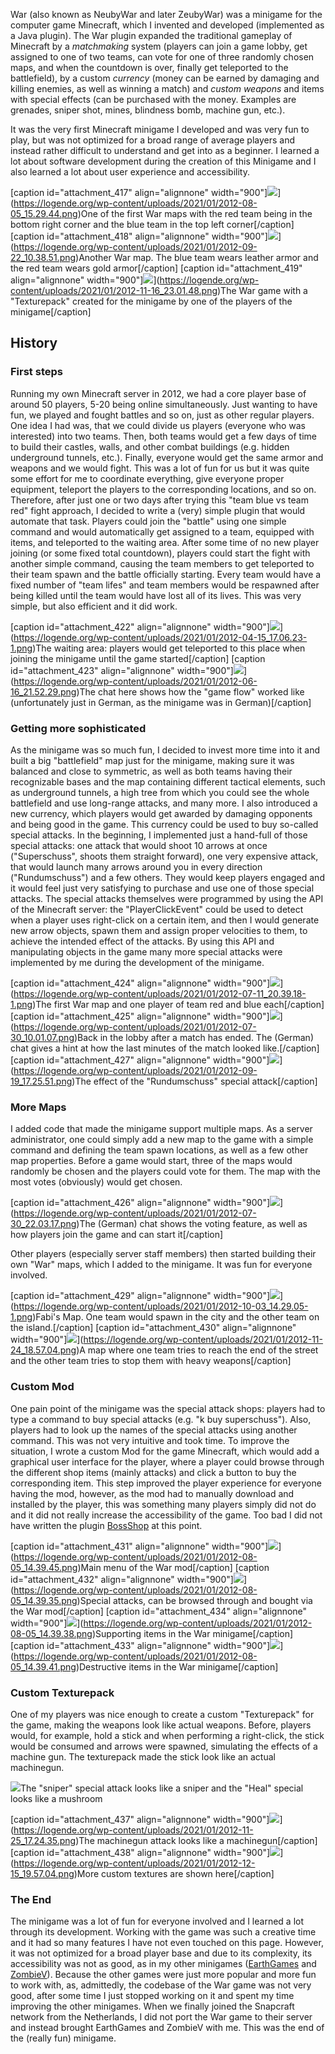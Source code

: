 War (also known as NeubyWar and later ZeubyWar) was a minigame for the computer game Minecraft, which I invented and developed (implemented as a Java plugin).
The War plugin expanded the traditional gameplay of Minecraft by a _matchmaking_ system (players can join a game lobby, get assigned to one of two teams, can vote for one of three randomly chosen maps, and when the countdown is over, finally get teleported to the battlefield), by a custom _currency_ (money can be earned by damaging and killing enemies, as well as winning a match) and _custom weapons_ and items with special effects (can be purchased with the money. Examples are grenades, sniper shot, mines, blindness bomb, machine gun, etc.).

It was the very first Minecraft minigame I developed and was very fun to play, but was not optimized for a broad range of average players and instead rather difficult to understand and get into as a beginner.
I learned a lot about software development during the creation of this Minigame and I also learned a lot about user experience and accessibility.

[caption id="attachment_417" align="alignnone" width="900"]![](/src/assets/articles/war/war_map_main.png)](https://logende.org/wp-content/uploads/2021/01/2012-08-05_15.29.44.png)One of the first War maps with the red team being in the bottom right corner and the blue team in the top left corner[/caption]
[caption id="attachment_418" align="alignnone" width="900"]![](/src/assets/articles/war/war_map_bunt.png)](https://logende.org/wp-content/uploads/2021/01/2012-09-22_10.38.51.png)Another War map. The blue team wears leather armor and the red team wears gold armor[/caption]
[caption id="attachment_419" align="alignnone" width="900"]![](/src/assets/articles/war/war_texturepack.png)](https://logende.org/wp-content/uploads/2021/01/2012-11-16_23.01.48.png)The War game with a "Texturepack" created for the minigame by one of the players of the minigame[/caption]

## History

### First steps

Running my own Minecraft server in 2012, we had a core player base of around 50 players, 5-20 being online simultaneously.
Just wanting to have fun, we played and fought battles and so on, just as other regular players.
One idea I had was, that we could divide us players (everyone who was interested) into two teams.
Then, both teams would get a few days of time to build their castles, walls, and other combat buildings (e.g. hidden underground tunnels, etc.).
Finally, everyone would get the same armor and weapons and we would fight.
This was a lot of fun for us but it was quite some effort for me to coordinate everything, give everyone proper equipment, teleport the players to the corresponding locations, and so on.
Therefore, after just one or two days after trying this "team blue vs team red" fight approach, I decided to write a (very) simple plugin that would automate that task.
Players could join the "battle" using one simple command and would automatically get assigned to a team, equipped with items, and teleported to the waiting area.
After some time of no new player joining (or some fixed total countdown), players could start the fight with another simple command, causing the team members to get teleported to their team spawn and the battle officially starting.
Every team would have a fixed number of "team lifes" and team members would be respawned after being killed until the team would have lost all of its lives.
This was very simple, but also efficient and it did work.

[caption id="attachment_422" align="alignnone" width="900"]![](/src/assets/articles/war/war_old_waiting_area.png)](https://logende.org/wp-content/uploads/2021/01/2012-04-15_17.06.23-1.png)The waiting area: players would get teleported to this place when joining the minigame until the game started[/caption]
[caption id="attachment_423" align="alignnone" width="900"]![](/src/assets/articles/war/war_gameflow.png)](https://logende.org/wp-content/uploads/2021/01/2012-06-16_21.52.29.png)The chat here shows how the "game flow" worked like (unfortunately just in German, as the minigame was in German)[/caption]

### Getting more sophisticated

As the minigame was so much fun, I decided to invest more time into it and built a big "battlefield" map just for the minigame, making sure it was balanced and close to symmetric, as well as both teams having their recognizable bases and the map containing different tactical elements, such as underground tunnels, a high tree from which you could see the whole battlefield and use long-range attacks, and many more.
I also introduced a new currency, which players would get awarded by damaging opponents and being good in the game.
This currency could be used to buy so-called special attacks.
In the beginning, I implemented just a hand-full of those special attacks: one attack that would shoot 10 arrows at once ("Superschuss", shoots them straight forward), one very expensive attack, that would launch many arrows around you in every direction ("Rundumschuss") and a few others.
They would keep players engaged and it would feel just very satisfying to purchase and use one of those special attacks.
The special attacks themselves were programmed by using the API of the Minecraft server: the "PlayerClickEvent" could be used to detect when a player uses right-click on a certain item, and then I would generate new arrow objects, spawn them and assign proper velocities to them, to achieve the intended effect of the attacks.
By using this API and manipulating objects in the game many more special attacks were implemented by me during the development of the minigame.

[caption id="attachment_424" align="alignnone" width="900"]![](/src/assets/articles/war/war_map_first_2.png)](https://logende.org/wp-content/uploads/2021/01/2012-07-11_20.39.18-1.png)The first War map and one player of team red and blue each[/caption]
[caption id="attachment_425" align="alignnone" width="900"]![](/src/assets/articles/war/war_chat_after_match.png)](https://logende.org/wp-content/uploads/2021/01/2012-07-30_10.01.07.png)Back in the lobby after a match has ended. The (German) chat gives a hint at how the last minutes of the match looked like.[/caption]
[caption id="attachment_427" align="alignnone" width="900"]![](/src/assets/articles/war/war_rundumschuss.png)](https://logende.org/wp-content/uploads/2021/01/2012-09-19_17.25.51.png)The effect of the "Rundumschuss" special attack[/caption]

### More Maps

I added code that made the minigame support multiple maps.
As a server administrator, one could simply add a new map to the game with a simple command and defining the team spawn locations, as well as a few other map properties.
Before a game would start, three of the maps would randomly be chosen and the players could vote for them.
The map with the most votes (obviously) would get chosen.

[caption id="attachment_426" align="alignnone" width="900"]![](/src/assets/articles/war/war_map_voting.png)](https://logende.org/wp-content/uploads/2021/01/2012-07-30_22.03.17.png)The (German) chat shows the voting feature, as well as how players join the game and can start it[/caption]

Other players (especially server staff members) then started building their own "War" maps, which I added to the minigame.
It was fun for everyone involved.

[caption id="attachment_429" align="alignnone" width="900"]![](/src/assets/articles/war/war_map_fabi.png)](https://logende.org/wp-content/uploads/2021/01/2012-10-03_14.29.05-1.png)Fabi's Map. One team would spawn in the city and the other team on the island.[/caption]
[caption id="attachment_430" align="alignnone" width="900"]![](/src/assets/articles/war/war_map_towerdefense.png)](https://logende.org/wp-content/uploads/2021/01/2012-11-24_18.57.04.png)A map where one team tries to reach the end of the street and the other team tries to stop them with heavy weapons[/caption]

### Custom Mod

One pain point of the minigame was the special attack shops: players had to type a command to buy special attacks (e.g. "k buy superschuss").
Also, players had to look up the names of the special attacks using another command.
This was not very intuitive and took time.
To improve the situation, I wrote a custom Mod for the game Minecraft, which would add a graphical user interface for the player, where a player could browse through the different shop items (mainly attacks) and click a button to buy the corresponding item.
This step improved the player experience for everyone having the mod, however, as the mod had to manually download and installed by the player, this was something many players simply did not do and it did not really increase the accessibility of the game.
Too bad I did not have written the plugin [BossShop](https://logende.org/portfolio-archive/bossshoppro/) at this point.

[caption id="attachment_431" align="alignnone" width="900"]![](/src/assets/articles/war/war_gui_mod.png)](https://logende.org/wp-content/uploads/2021/01/2012-08-05_14.39.45.png)Main menu of the War mod[/caption]
[caption id="attachment_432" align="alignnone" width="900"]![](/src/assets/articles/war/war_gui_mod_2.png)](https://logende.org/wp-content/uploads/2021/01/2012-08-05_14.39.35.png)Special attacks, can be browsed through and bought via the War mod[/caption]
[caption id="attachment_434" align="alignnone" width="900"]![](/src/assets/articles/war/war_gui_mod_3.png)](https://logende.org/wp-content/uploads/2021/01/2012-08-05_14.39.38.png)Supporting items in the War minigame[/caption]
[caption id="attachment_433" align="alignnone" width="900"]![](/src/assets/articles/war/war_gui_mod_4.png)](https://logende.org/wp-content/uploads/2021/01/2012-08-05_14.39.41.png)Destructive items in the War minigame[/caption]

### Custom Texturepack

One of my players was nice enough to create a custom "Texturepack" for the game, making the weapons look like actual weapons.
Before, players would, for example, hold a stick and when performing a right-click, the stick would be consumed and arrows were spawned, simulating the effects of a machine gun.
The texturepack made the stick look like an actual machinegun.

[![](/src/assets/articles/war/war_texturepack_2.png)](https://logende.org/wp-content/uploads/2021/01/2012-11-19_18.05.18.png)The "sniper" special attack looks like a sniper and the "Heal" special looks like a mushroom

[caption id="attachment_437" align="alignnone" width="900"]![](/src/assets/articles/war/war_texturepack_3.png)](https://logende.org/wp-content/uploads/2021/01/2012-11-25_17.24.35.png)The machinegun attack looks like a machinegun[/caption]
[caption id="attachment_438" align="alignnone" width="900"]![](/src/assets/articles/war/war_texturepack_4.png)](https://logende.org/wp-content/uploads/2021/01/2012-12-15_19.57.04.png)More custom textures are shown here[/caption]

### The End

The minigame was a lot of fun for everyone involved and I learned a lot through its development.
Working with the game was such a creative time and it had so many features I have not even touched on this page.
However, it was not optimized for a broad player base and due to its complexity, its accessibility was not as good, as in my other minigames ([EarthGames](https://logende.org/portfolio-archive/earthgames/) and [ZombieV](https://logende.org/portfolio-archive/zombiev/)).
Because the other games were just more popular and more fun to work with, as, admittedly, the codebase of the War game was not very good, after some time I just stopped working on it and spent my time improving the other minigames.
When we finally joined the Snapcraft network from the Netherlands, I did not port the War game to their server and instead brought EarthGames and ZombieV with me.
This was the end of the (really fun) minigame.
